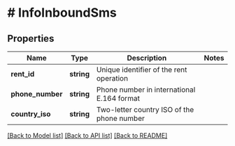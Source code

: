 # # InfoInboundSms

## Properties

Name | Type | Description | Notes
------------ | ------------- | ------------- | -------------
**rent_id** | **string** | Unique identifier of the rent operation |
**phone_number** | **string** | Phone number in international E.164 format |
**country_iso** | **string** | Two-letter country ISO of the phone number |

[[Back to Model list]](../../README.md#models) [[Back to API list]](../../README.md#endpoints) [[Back to README]](../../README.md)
